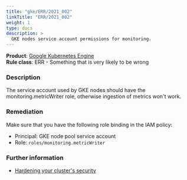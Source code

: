 ```yaml
---
title: "gke/ERR/2021_002"
linkTitle: "ERR/2021_002"
weight: 1
type: docs
description: >
  GKE nodes service account permissions for monitoring.
---
```


**Product**: [Google Kubernetes Engine](https://cloud.google.com/kubernetes-engine)\
**Rule class**: ERR - Something that is very likely to be wrong

### Description

The service account used by GKE nodes should have the monitoring.metricWriter
role, otherwise ingestion of metrics won't work.

### Remediation

Make sure that you have the following role binding in the IAM policy:

- Principal: GKE node pool service account
- Role: `roles/monitoring.metricWriter`

### Further information

- [Hardening your cluster's security](https://cloud.google.com/kubernetes-engine/docs/how-to/hardening-your-cluster)

